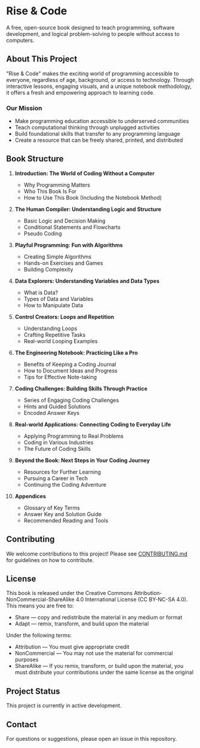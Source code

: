 # Rise & Code

A free, open-source book designed to teach programming, software development, and logical problem-solving to people without access to computers.

## About This Project

"Rise & Code" makes the exciting world of programming accessible to everyone, regardless of age, background, or access to technology. Through interactive lessons, engaging visuals, and a unique notebook methodology, it offers a fresh and empowering approach to learning code.

### Our Mission

- Make programming education accessible to underserved communities
- Teach computational thinking through unplugged activities
- Build foundational skills that transfer to any programming language
- Create a resource that can be freely shared, printed, and distributed

## Book Structure

1. **Introduction: The World of Coding Without a Computer**
   - Why Programming Matters
   - Who This Book Is For
   - How to Use This Book (Including the Notebook Method)

2. **The Human Compiler: Understanding Logic and Structure**
   - Basic Logic and Decision Making
   - Conditional Statements and Flowcharts
   - Pseudo Coding

3. **Playful Programming: Fun with Algorithms**
   - Creating Simple Algorithms
   - Hands-on Exercises and Games
   - Building Complexity

4. **Data Explorers: Understanding Variables and Data Types**
   - What is Data?
   - Types of Data and Variables
   - How to Manipulate Data

5. **Control Creators: Loops and Repetition**
   - Understanding Loops
   - Crafting Repetitive Tasks
   - Real-world Looping Examples

6. **The Engineering Notebook: Practicing Like a Pro**
   - Benefits of Keeping a Coding Journal
   - How to Document Ideas and Progress
   - Tips for Effective Note-taking

7. **Coding Challenges: Building Skills Through Practice**
   - Series of Engaging Coding Challenges
   - Hints and Guided Solutions
   - Encoded Answer Keys

8. **Real-world Applications: Connecting Coding to Everyday Life**
   - Applying Programming to Real Problems
   - Coding in Various Industries
   - The Future of Coding Skills

9. **Beyond the Book: Next Steps in Your Coding Journey**
   - Resources for Further Learning
   - Pursuing a Career in Tech
   - Continuing the Coding Adventure

10. **Appendices**
    - Glossary of Key Terms
    - Answer Key and Solution Guide
    - Recommended Reading and Tools

## Contributing

We welcome contributions to this project! Please see [CONTRIBUTING.md](CONTRIBUTING.md) for guidelines on how to contribute.

## License

This book is released under the Creative Commons Attribution-NonCommercial-ShareAlike 4.0 International License (CC BY-NC-SA 4.0). This means you are free to:

- Share — copy and redistribute the material in any medium or format
- Adapt — remix, transform, and build upon the material

Under the following terms:
- Attribution — You must give appropriate credit
- NonCommercial — You may not use the material for commercial purposes
- ShareAlike — If you remix, transform, or build upon the material, you must distribute your contributions under the same license as the original

## Project Status

This project is currently in active development.

## Contact

For questions or suggestions, please open an issue in this repository.
